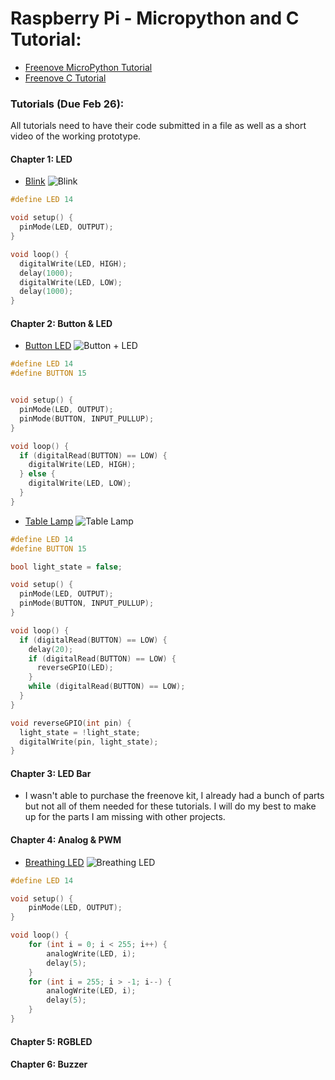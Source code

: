 # Raspberry Pi - Micropython and C Tutorial:

- [Freenove MicroPython Tutorial](https://github.com/Freenove/Freenove_Basic_Starter_Kit_for_Raspberry_Pi_Pico/blob/main/Python/Python_Tutorial.pdfLinks)
- [Freenove C Tutorial](https://github.com/Freenove/Freenove_Basic_Starter_Kit_for_Raspberry_Pi_Pico/blob/main/C/C_Tutorial.pdfLinks)



###  Tutorials (Due Feb 26):
All tutorials need to have their code submitted in a file as well as a short video of the working prototype.


#### Chapter 1: LED
- [Blink](code/Blink.ino)
![Blink](videos/BlinkLED.gif)
```c++
#define LED 14

void setup() {
  pinMode(LED, OUTPUT);
}

void loop() {
  digitalWrite(LED, HIGH);
  delay(1000);
  digitalWrite(LED, LOW);
  delay(1000);
}
```

#### Chapter 2: Button & LED
- [Button LED](code/ButtonLED.ino)
![Button + LED](videos/LEDButton.gif)
```c++
#define LED 14
#define BUTTON 15


void setup() {
  pinMode(LED, OUTPUT);
  pinMode(BUTTON, INPUT_PULLUP);
}

void loop() {
  if (digitalRead(BUTTON) == LOW) {
    digitalWrite(LED, HIGH);
  } else {
    digitalWrite(LED, LOW);
  }
}
```


- [Table Lamp](code/TableLamp.ino)
![Table Lamp](videos/TableLamp.gif)
```c++
#define LED 14
#define BUTTON 15

bool light_state = false;

void setup() {
  pinMode(LED, OUTPUT);
  pinMode(BUTTON, INPUT_PULLUP);
}

void loop() {
  if (digitalRead(BUTTON) == LOW) {
    delay(20);
    if (digitalRead(BUTTON) == LOW) {
      reverseGPIO(LED);
    }
    while (digitalRead(BUTTON) == LOW);
  }
}

void reverseGPIO(int pin) {
  light_state = !light_state;
  digitalWrite(pin, light_state);
}
```

#### Chapter 3: LED Bar
- I wasn't able to purchase the freenove kit, I already had a bunch of parts but not all of them needed for these tutorials. I will do my best to make up for the parts I am missing with other projects. 

#### Chapter 4: Analog & PWM
- [Breathing LED](code/BreathingLED.ino)
![Breathing LED](videos/BreathingLED.gif)
```c++
#define LED 14

void setup() {
	pinMode(LED, OUTPUT);
}

void loop() {
	for (int i = 0; i < 255; i++) {
		analogWrite(LED, i);
		delay(5);
	}
	for (int i = 255; i > -1; i--) {
		analogWrite(LED, i);
		delay(5);
	}
}
```

#### Chapter 5: RGBLED


#### Chapter 6: Buzzer

